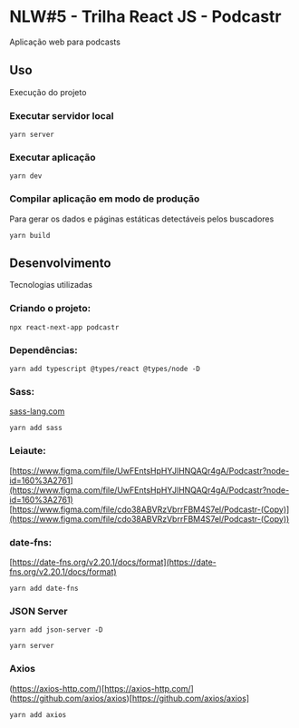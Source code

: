 # NLW#5 - Trilha React JS - Podcastr
Aplicação web para podcasts

## Uso
Execução do projeto

### Executar servidor local
```shell
yarn server
```

### Executar aplicação
```shell
yarn dev
```

### Compilar aplicação em modo de produção
Para gerar os dados e páginas estáticas detectáveis pelos buscadores
```shell
yarn build
```

## Desenvolvimento
Tecnologias utilizadas

### Criando o projeto:
```shell
npx react-next-app podcastr
```

### Dependências:
```shell
yarn add typescript @types/react @types/node -D
```

### Sass:
[sass-lang.com](https://sass-lang.com/)
```shell
yarn add sass
```

### Leiaute:
[https://www.figma.com/file/UwFEntsHpHYJlHNQAQr4gA/Podcastr?node-id=160%3A2761](https://www.figma.com/file/UwFEntsHpHYJlHNQAQr4gA/Podcastr?node-id=160%3A2761)
[https://www.figma.com/file/cdo38ABVRzVbrrFBM4S7el/Podcastr-(Copy)](https://www.figma.com/file/cdo38ABVRzVbrrFBM4S7el/Podcastr-(Copy))

### date-fns:
[https://date-fns.org/v2.20.1/docs/format](https://date-fns.org/v2.20.1/docs/format)
```shell
yarn add date-fns
```

### JSON Server
```shell
yarn add json-server -D
```
```shell
yarn server
```

### Axios
(https://axios-http.com/)[https://axios-http.com/]
(https://github.com/axios/axios)[https://github.com/axios/axios]
```shell
yarn add axios
```